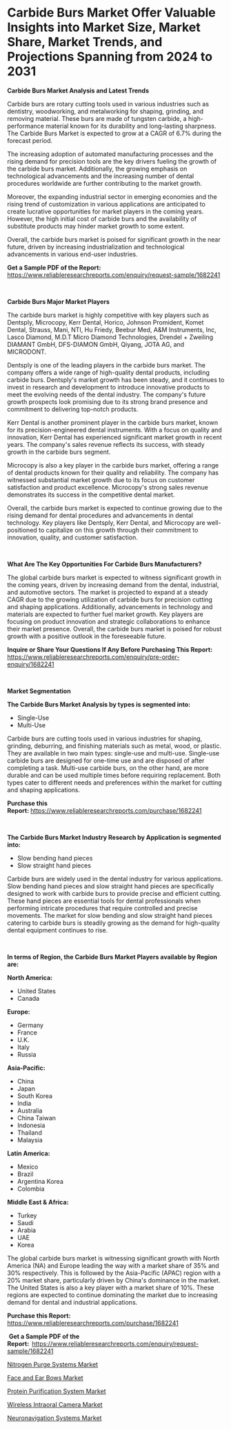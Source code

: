 <p><h1>Carbide Burs Market Offer Valuable Insights into Market Size, Market Share, Market Trends, and Projections Spanning from 2024 to 2031</h1></p><p><strong>Carbide Burs Market Analysis and Latest Trends</strong></p>
<p><p>Carbide burs are rotary cutting tools used in various industries such as dentistry, woodworking, and metalworking for shaping, grinding, and removing material. These burs are made of tungsten carbide, a high-performance material known for its durability and long-lasting sharpness. The Carbide Burs Market is expected to grow at a CAGR of 6.7% during the forecast period.</p><p>The increasing adoption of automated manufacturing processes and the rising demand for precision tools are the key drivers fueling the growth of the carbide burs market. Additionally, the growing emphasis on technological advancements and the increasing number of dental procedures worldwide are further contributing to the market growth. </p><p>Moreover, the expanding industrial sector in emerging economies and the rising trend of customization in various applications are anticipated to create lucrative opportunities for market players in the coming years. However, the high initial cost of carbide burs and the availability of substitute products may hinder market growth to some extent.</p><p>Overall, the carbide burs market is poised for significant growth in the near future, driven by increasing industrialization and technological advancements in various end-user industries.</p></p>
<p><strong>Get a Sample PDF of the Report:&nbsp;</strong> <a href="https://www.reliableresearchreports.com/enquiry/request-sample/1682241">https://www.reliableresearchreports.com/enquiry/request-sample/1682241</a></p>
<p>&nbsp;</p>
<p><strong>Carbide Burs Major Market Players</strong></p>
<p><p>The carbide burs market is highly competitive with key players such as Dentsply, Microcopy, Kerr Dental, Horico, Johnson Promident, Komet Dental, Strauss, Mani, NTI, Hu Friedy, Beebur Med, A&M Instruments, Inc, Lasco Diamond, M.D.T Micro Diamond Technologies, Drendel + Zweiling DIAMANT GmbH, DFS-DIAMON GmbH, Qiyang, JOTA AG, and MICRODONT. </p><p>Dentsply is one of the leading players in the carbide burs market. The company offers a wide range of high-quality dental products, including carbide burs. Dentsply's market growth has been steady, and it continues to invest in research and development to introduce innovative products to meet the evolving needs of the dental industry. The company's future growth prospects look promising due to its strong brand presence and commitment to delivering top-notch products.</p><p>Kerr Dental is another prominent player in the carbide burs market, known for its precision-engineered dental instruments. With a focus on quality and innovation, Kerr Dental has experienced significant market growth in recent years. The company's sales revenue reflects its success, with steady growth in the carbide burs segment.</p><p>Microcopy is also a key player in the carbide burs market, offering a range of dental products known for their quality and reliability. The company has witnessed substantial market growth due to its focus on customer satisfaction and product excellence. Microcopy's strong sales revenue demonstrates its success in the competitive dental market.</p><p>Overall, the carbide burs market is expected to continue growing due to the rising demand for dental procedures and advancements in dental technology. Key players like Dentsply, Kerr Dental, and Microcopy are well-positioned to capitalize on this growth through their commitment to innovation, quality, and customer satisfaction.</p></p>
<p>&nbsp;</p>
<p><strong>What Are The Key Opportunities For Carbide Burs Manufacturers?</strong></p>
<p><p>The global carbide burs market is expected to witness significant growth in the coming years, driven by increasing demand from the dental, industrial, and automotive sectors. The market is projected to expand at a steady CAGR due to the growing utilization of carbide burs for precision cutting and shaping applications. Additionally, advancements in technology and materials are expected to further fuel market growth. Key players are focusing on product innovation and strategic collaborations to enhance their market presence. Overall, the carbide burs market is poised for robust growth with a positive outlook in the foreseeable future.</p></p>
<p><strong>Inquire or Share Your Questions If Any Before Purchasing This Report:</strong> <a href="https://www.reliableresearchreports.com/enquiry/pre-order-enquiry/1682241">https://www.reliableresearchreports.com/enquiry/pre-order-enquiry/1682241</a></p>
<p>&nbsp;</p>
<p><strong>Market Segmentation</strong></p>
<p><strong>The Carbide Burs Market Analysis by types is segmented into:</strong></p>
<p><ul><li>Single-Use</li><li>Multi-Use</li></ul></p>
<p><p>Carbide burs are cutting tools used in various industries for shaping, grinding, deburring, and finishing materials such as metal, wood, or plastic. They are available in two main types: single-use and multi-use. Single-use carbide burs are designed for one-time use and are disposed of after completing a task. Multi-use carbide burs, on the other hand, are more durable and can be used multiple times before requiring replacement. Both types cater to different needs and preferences within the market for cutting and shaping applications.</p></p>
<p><strong>Purchase this Report:&nbsp;</strong><a href="https://www.reliableresearchreports.com/purchase/1682241">https://www.reliableresearchreports.com/purchase/1682241</a></p>
<p>&nbsp;</p>
<p><strong>The Carbide Burs Market Industry Research by Application is segmented into:</strong></p>
<p><ul><li>Slow bending hand pieces</li><li>Slow straight hand pieces</li></ul></p>
<p><p>Carbide burs are widely used in the dental industry for various applications. Slow bending hand pieces and slow straight hand pieces are specifically designed to work with carbide burs to provide precise and efficient cutting. These hand pieces are essential tools for dental professionals when performing intricate procedures that require controlled and precise movements. The market for slow bending and slow straight hand pieces catering to carbide burs is steadily growing as the demand for high-quality dental equipment continues to rise.</p></p>
<p>&nbsp;</p>
<p><strong>In terms of Region, the Carbide Burs Market Players available by Region are:</strong></p>
<p>
    <p> <strong> North America: </strong>
        <ul>
            <li>United States</li>
            <li>Canada</li>
        </ul>
        </p> 
    <p> <strong> Europe: </strong>
        <ul>
            <li>Germany</li>
            <li>France</li>
            <li>U.K.</li>
            <li>Italy</li>
            <li>Russia</li>
        </ul>
        </p> 
    <p> <strong> Asia-Pacific: </strong>
        <ul>
            <li>China</li>
            <li>Japan</li>
            <li>South Korea</li>
            <li>India</li>
            <li>Australia</li>
            <li>China Taiwan</li>
            <li>Indonesia</li>
            <li>Thailand</li>
            <li>Malaysia</li>
        </ul>
        </p> 
    <p> <strong> Latin America: </strong>
        <ul>
            <li>Mexico</li>
            <li>Brazil</li>
            <li>Argentina Korea</li>
            <li>Colombia</li>
        </ul>
        </p> 
    <p> <strong> Middle East & Africa: </strong>
        <ul>
            <li>Turkey</li>
            <li>Saudi</li>
            <li>Arabia</li>
            <li>UAE</li>
            <li>Korea</li>
        </ul>
    </p>
    </p>
<p><p>The global carbide burs market is witnessing significant growth with North America (NA) and Europe leading the way with a market share of 35% and 30% respectively. This is followed by the Asia-Pacific (APAC) region with a 20% market share, particularly driven by China's dominance in the market. The United States is also a key player with a market share of 10%. These regions are expected to continue dominating the market due to increasing demand for dental and industrial applications.</p></p>
<p><strong>Purchase this Report: </strong><a href="https://www.reliableresearchreports.com/purchase/1682241">https://www.reliableresearchreports.com/purchase/1682241</a></p>
<p>&nbsp;<strong>Get a Sample PDF of the Report:&nbsp;&nbsp;</strong><a href="https://www.reliableresearchreports.com/enquiry/request-sample/1682241">https://www.reliableresearchreports.com/enquiry/request-sample/1682241</a></p>
<p><strong></strong></p>
<p><p><a href="https://medium.com/@lilyberge344/nitrogen-purge-systems-market-outlook-industry-overview-and-forecast-2024-to-2031-873cbe6cdb5c">Nitrogen Purge Systems Market</a></p><p><a href="https://github.com/yemakinde/Market-Research-Report-List-1/blob/main/face-and-ear-bows-market.md">Face and Ear Bows Market</a></p><p><a href="https://medium.com/@lilyberge344/protein-purification-system-market-insights-into-market-cagr-market-trends-and-growth-strategies-0a121a5352fa">Protein Purification System Market</a></p><p><a href="https://github.com/Alonsoolds3wq1d81czn8rbol/Market-Research-Report-List-1/blob/main/wireless-intraoral-camera-market.md">Wireless Intraoral Camera Market</a></p><p><a href="https://medium.com/@lilyberge344/neuronavigation-systems-market-comprehensive-assessment-by-type-application-and-geography-04539e8e8d7d">Neuronavigation Systems Market</a></p></p>